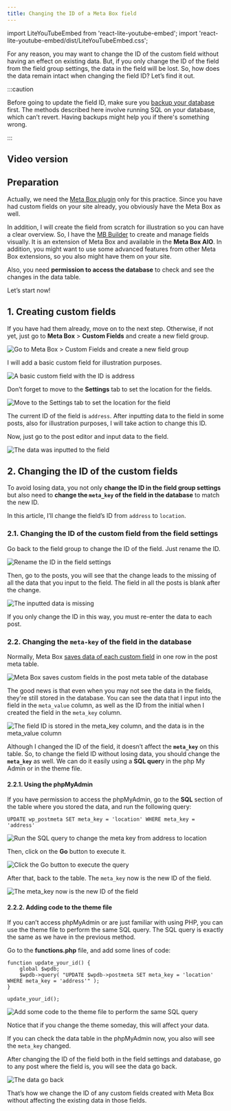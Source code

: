 ```yaml
---
title: Changing the ID of a Meta Box field
---
```

import LiteYouTubeEmbed from 'react-lite-youtube-embed';
import 'react-lite-youtube-embed/dist/LiteYouTubeEmbed.css';

For any reason, you may want to change the ID of the custom field without having an effect on existing data. But, if you only change the ID of the field from the field group settings, the data in the field will be lost. So, how does the data remain intact when changing the field ID? Let’s find it out.

:::caution

Before going to update the field ID, make sure you [backup your database](https://deluxeblogtips.com/best-wordpress-backup-plugins/) first. The methods described here involve running SQL on your database, which can’t revert. Having backups might help you if there's something wrong.

:::

## Video version

<LiteYouTubeEmbed id='VEZSCHtOt5Q' />

## Preparation

Actually, we need the [Meta Box plugin](https://wordpress.org/plugins/meta-box/) only for this practice. Since you have had custom fields on your site already, you obviously have the Meta Box as well.

In addition, I will create the field from scratch for illustration so you can have a clear overview. So, I have the [MB Builder](https://metabox.io/plugins/meta-box-builder/) to create and manage fields visually. It is an extension of Meta Box and available in the **Meta Box AIO**. In addition, you might want to use some advanced features from other Meta Box extensions, so you also might have them on your site.

Also, you need **permission to access the database** to check and see the changes in the data table.

Let’s start now!

## 1. Creating custom fields

If you have had them already, move on to the next step. Otherwise, if not yet, just go to **Meta Box** > **Custom Fields** and create a new field group.

![Go to Meta Box > Custom Fields and create a new field group](https://i.imgur.com/v1KTezX.png)

I will add a basic custom field for illustration purposes.

![A basic custom field with the ID is address](https://i.imgur.com/on8v8Ue.png)

Don’t forget to move to the **Settings** tab to set the location for the fields.

![Move to the Settings tab to set the location for the field](https://i.imgur.com/gnWZkuZ.png)

The current ID of the field is `address`. After inputting data to the field in some posts, also for illustration purposes, I will take action to change this ID.

Now, just go to the post editor and input data to the field.

![The data was inputted to the field](https://i.imgur.com/673uOvT.png)

## 2. Changing the ID of the custom fields

To avoid losing data, you not only **change the ID in the field group settings** but also need to **change the `meta_key` of the field in the database** to match the new ID.

In this article, I’ll change the field’s ID from `address` to `location`.

### 2.1. Changing the ID of the custom field from the field settings

Go back to the field group to change the ID of the field. Just rename the ID.

![Rename the ID in the field settings](https://i.imgur.com/XXk3yZl.png)

Then, go to the posts, you will see that the change leads to the missing of all the data that you input to the field. The field in all the posts is blank after the change.

![The inputted data is missing](https://i.imgur.com/P04SCyG.png)

If you only change the ID in this way, you must re-enter the data to each post.

### 2.2. Changing the `meta-key` of the field in the database

Normally, Meta Box [saves data of each custom field](https://docs.metabox.io/database/?_gl=1*kowbal*_gcl_au*ODIxMDcyMzgwLjE3MDk2MDk5NTc.) in one row in the post meta table.

![Meta Box saves custom fields in the post meta table of the database](https://i.imgur.com/Tvte0TN.png)

The good news is that even when you may not see the data in the fields, they're still stored in the database. You can see the data that I input into the field in the `meta_value` column, as well as the ID from the initial when I created the field in the `meta_key` column.

![The field ID is stored in the meta_key column, and the data is in the meta_value column](https://i.imgur.com/mLrldJ7.png)

Although I changed the ID of the field, it doesn’t affect the **`meta_key`** on this table. So, to change the field ID without losing data, you should change the **`meta_key`** as well. We can do it easily using a **SQL quer**y in the php My Admin or in the theme file.

#### 2.2.1. Using the phpMyAdmin

If you have permission to access the phpMyAdmin, go to the **SQL** section of the table where you stored the data, and run the following query:

```
UPDATE wp_postmeta SET meta_key = 'location' WHERE meta_key = 'address'
```

![Run the SQL query to change the meta key from address to location](https://i.imgur.com/hzEqgoy.png)

Then, click on the **Go** button to execute it.

![Click the Go button to execute the query](https://i.imgur.com/ARlIkfp.png)

After that, back to the table. The `meta_key` now is the new ID of the field.

![The meta_key now is the new ID of the field](https://i.imgur.com/mRMwPVm.png)

#### 2.2.2. Adding code to the theme file

If you can’t access phpMyAdmin or are just familiar with using PHP, you can use the theme file to perform the same SQL query. The SQL query is exactly the same as we have in the previous method.

Go to the **functions.php** file, and add some lines of code:

```
function update_your_id() {
    global $wpdb;
    $wpdb->query( "UPDATE $wpdb->postmeta SET meta_key = 'location' WHERE meta_key = 'address'" );
}

update_your_id();
```

![Add some code to the theme file to perform the same SQL query](https://i.imgur.com/qlT2WPR.png)

Notice that if you change the theme someday, this will affect your data.

If you can check the data table in the phpMyAdmin now, you also will see the `meta_key` changed.

After changing the ID of the field both in the field settings and database, go to any post where the field is, you will see the data go back.

![The data go back](https://i.imgur.com/673uOvT.png)

That’s how we change the ID of any custom fields created with Meta Box without affecting the existing data in those fields.
